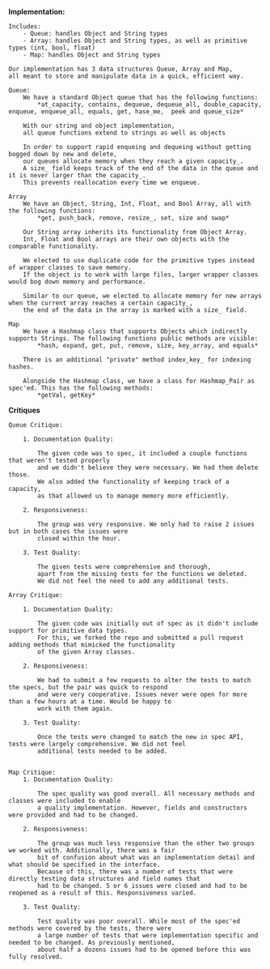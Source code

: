**Implementation:**
  

    Includes:
        - Queue: handles Object and String types  
        - Array: handles Object and String types, as well as primitive types (int, bool, float)
        - Map: handles Object and String types

    Our implementation has 3 data structures Queue, Array and Map, 
    all meant to store and manipulate data in a quick, efficient way.
    
    Queue:
        We have a standard Object queue that has the following functions: 
            *at_capacity, contains, dequeue, dequeue_all, double_capacity, enqueue, enqueue_all, equals, get, hase_me,  peek and queue_size*

        With our string and object implementation, 
        all queue functions extend to strings as well as objects

        In order to support rapid enqueing and dequeing without getting bogged down by new and delete, 
        our queues allocate memory when they reach a given capacity_. 
        A size_ field keeps track of the end of the data in the queue and it is never larger than the capacity_. 
        This prevents reallocation every time we enqueue.

    Array
        We have an Object, String, Int, Float, and Bool Array, all with the following functions:
            *get, push_back, remove, resize_, set, size and swap*

        Our String array inherits its functionality from Object Array.
        Int, Float and Bool arrays are their own objects with the comparable functionality.

        We elected to use duplicate code for the primitive types instead of wrapper classes to save memory. 
        If the object is to work with large files, larger wrapper classes would bog down memory and performance.

        Similar to our queue, we elected to allocate memory for new arrays when the current array reaches a certain capacity_, 
        the end of the data in the array is marked with a size_ field.

    Map
        We have a Hashmap class that supports Objects which indirectly supports Strings. The following functions public methods are visible:
            *hash, expand, get, put, remove, size, key_array, and equals*
        
        There is an additional "private" method index_key_ for indexing hashes.

        Alongside the Hashmap class, we have a class for Hashmap_Pair as spec'ed. This has the following methods:
            *getVal, getKey* 

**Critiques**

    Queue Critique:

        1. Documentation Quality:
            
            The given code was to spec, it included a couple functions that weren't tested properly 
            and we didn't believe they were necessary. We had them delete those. 
            We also added the functionality of keeping track of a capacity, 
            as that allowed us to manage memory more efficiently.

        2. Responsiveness:

            The group was very responsive. We only had to raise 2 issues but in both cases the issues were
            closed within the hour.   

        3. Test Quality:

            The given tests were comprehensive and thorough, 
            apart from the missing tests for the functions we deleted. 
            We did not feel the need to add any additional tests.
    
    Array Critique:
        
        1. Documentation Quality:

            The given code was initially out of spec as it didn't include support for primitive data types.
            For this, we forked the repo and submitted a pull request adding methods that mimicked the functionality
            of the given Array classes.

        2. Responsiveness:
            
            We had to submit a few requests to alter the tests to match the specs, but the pair was quick to respond
            and were very cooperative. Issues never were open for more than a few hours at a time. Would be happy to
            work with them again.
        
        3. Test Quality:

            Once the tests were changed to match the new in spec API, tests were largely comprehensive. We did not feel
            additional tests needed to be added.


    Map Critique:
        1. Documentation Quality:

            The spec quality was good overall. All necessary methods and classes were included to enable
            a quality implementation. However, fields and constructors were provided and had to be changed.

        2. Responsiveness:

            The group was much less responsive than the other two groups we worked with. Additionally, there was a fair
            bit of confusion about what was an implementation detail and what should be specified in the interface.
            Because of this, there was a number of tests that were directly testing data structures and field names that
            had to be changed. 5 or 6 issues were closed and had to be reopened as a result of this. Responsiveness varied.
        
        3. Test Quality:

            Test quality was poor overall. While most of the spec'ed methods were covered by the tests, there were
            a large number of tests that were implementation specific and needed to be changed. As previously mentioned,
            about half a dozens issues had to be opened before this was fully resolved.


